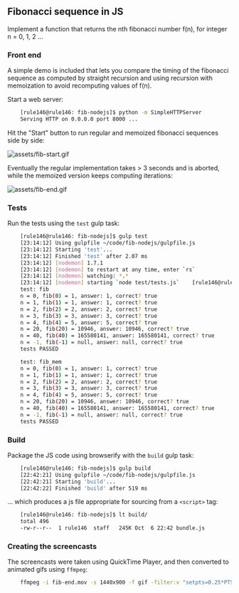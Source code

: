 ## Fibonacci sequence in JS

Implement a function that returns the nth fibonacci number f(n),
for integer n = 0, 1, 2 ...

### Front end

A simple demo is included that lets you compare the timing of the fibonacci sequence
as computed by straight recursion and using recursion with memoization to avoid
recomputing values of f(n).

Start a web server:

```bash
    [rule146@rule146: fib-nodejs]$ python -m SimpleHTTPServer
    Serving HTTP on 0.0.0.0 port 8000 ...
```

Hit the "Start" button to run regular and memoized fibonacci sequences
side by side:

![assets/fib-start.gif](start)

Eventually the regular implementation takes > 3 seconds and is aborted,
while the memoized version keeps computing iterations:

![assets/fib-end.gif](end)

### Tests

Run the tests using the `test` gulp task:

``` bash
    [rule146@rule146: fib-nodejs]$ gulp test
    [23:14:12] Using gulpfile ~/code/fib-nodejs/gulpfile.js
    [23:14:12] Starting 'test'...
    [23:14:12] Finished 'test' after 2.07 ms
    [23:14:12] [nodemon] 1.7.1
    [23:14:12] [nodemon] to restart at any time, enter `rs`
    [23:14:12] [nodemon] watching: *.*
    [23:14:12] [nodemon] starting `node test/tests.js`    [rule146@rule146: 20150922-fib-js]$ node test/tests.js
    test: fib
    n = 0, fib(0) = 1, answer: 1, correct? true
    n = 1, fib(1) = 1, answer: 1, correct? true
    n = 2, fib(2) = 2, answer: 2, correct? true
    n = 3, fib(3) = 3, answer: 3, correct? true
    n = 4, fib(4) = 5, answer: 5, correct? true
    n = 20, fib(20) = 10946, answer: 10946, correct? true
    n = 40, fib(40) = 165580141, answer: 165580141, correct? true
    n = -1, fib(-1) = null, answer: null, correct? true
    tests PASSED

    test: fib_mem
    n = 0, fib(0) = 1, answer: 1, correct? true
    n = 1, fib(1) = 1, answer: 1, correct? true
    n = 2, fib(2) = 2, answer: 2, correct? true
    n = 3, fib(3) = 3, answer: 3, correct? true
    n = 4, fib(4) = 5, answer: 5, correct? true
    n = 20, fib(20) = 10946, answer: 10946, correct? true
    n = 40, fib(40) = 165580141, answer: 165580141, correct? true
    n = -1, fib(-1) = null, answer: null, correct? true
    tests PASSED
```

### Build

Package the JS code using browserify with the `build` gulp task:

``` bash
    [rule146@rule146: fib-nodejs]$ gulp build
    [22:42:21] Using gulpfile ~/code/fib-nodejs/gulpfile.js
    [22:42:21] Starting 'build'...
    [22:42:22] Finished 'build' after 519 ms
```

... which produces a js file appropriate for sourcing from a `<script>` tag:

``` bash
    [rule146@rule146: fib-nodejs]$ lt build/
    total 496
    -rw-r--r--  1 rule146  staff   245K Oct  6 22:42 bundle.js
```

### Creating the screencasts

The screencasts were taken using QuickTime Player, and then converted to
animated gifs using `ffmpeg`:

```bash
    ffmpeg -i fib-end.mov -s 1440x900 -f gif -filter:v "setpts=0.25*PTS" - | gifsicle --optimize=3 > fib-end.gif
```
